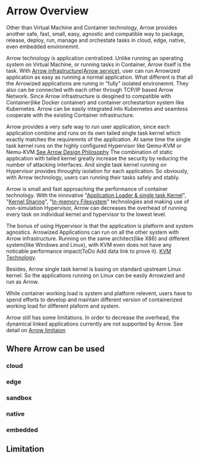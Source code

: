 # Arrow Overview
Other than Virtual Machine and Container technology, Arrow provides another safe, fast, small, easy, agnostic and compatible  way to package, release, deploy, run, manage and orchestate tasks in cloud, edge, native, even embedded environemnt.

Arrow technology is application centralized. Unlike running an operating system on Virtual Machine, or running tasks in Container, Arrow itself is the task. With [Arrow infrastructure(Arrow service)](/path/to/Arrow_Infrastructure), user can run Arrowized application as easy as running a normal application. What different is that all the Arrowized applications are runing in "fully" isolated environemnt. They also can be connected with each other through TCP/IP based Arrow Network. Since Arrow infrastructure is desgined to compatible with Container(like Docker container) and container orchestartion system like Kubernetes. Arrow can be easily integrated into Kubernetes and seamless cooperate with the existing Container infrastructure.

Arrow provides a very safe way to run user application, since each application combine and runs on its own tailed single task kernel which exactly matches the requiremnts of the application. At same time the single task kernel runs on the highly configured Hypervisor like Qemu-KVM or Nemu-KVM.[See Arrow Design Philosophy](/path/to/Arrow_Philosophy) The combination of static application with tailed kernel greatly increase the security by reducing the number of attacking interfaces. And single task kernel running on Hypervisor provides throughly isolation for each application. So obviously, with Arrow technology, users can running their tasks safely and stably. 

Arrow is small and fast approaching the performance of container technology. With the innovative "[Application Loader & single task Kernel](/path/to/Arrow_Application_Loader_Single_Task_Kernel)", "[Kernel Sharing](/path/to/Arrow_Kernel_Sharing)", "[In-memory Filesystem](/path/to/Arrow_In_memory_Filesystem)" technologies and making use of non-simulation Hypervisor, Arrow can decreases the overhead of running every task on individual kernel and hypervisor to the lowest level.

The bonus of using Hypervisor is that the application is platform and system agnostics. Arrowized Applications can run on all the other system with Arrow infrastructure. Running on the same architect(like X86) and different system(like Windows and Linux), with KVM even does not have any noticable performance impact(ToDo Add data link to prove it). [KVM Technology](https://www.linux-kvm.org/page/Main_Page).     

Besides, Arrow single task kernel is basing on standard upstream Linux kernel. So the applications running on Linux can be easily Arrowzied and run as Arrow.

While container working load is system and platform relevent, users have to spend efforts to develop and maintain different version of containerized working load for different plaform and system.

Arrow still has some limitations. In order to decrease the overhead, the dynamical linked applications currently are not supported by Arrow. See detail on [Arrow limitaion](/path/to/Arrow_Limitation)

## Where Arrow can be used
### cloud
### edge
### sandbox
### native
### embedded

## Limitation
